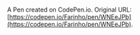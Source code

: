 # 

A Pen created on CodePen.io. Original URL: [https://codepen.io/Farinho/pen/WNEeJPb](https://codepen.io/Farinho/pen/WNEeJPb).


